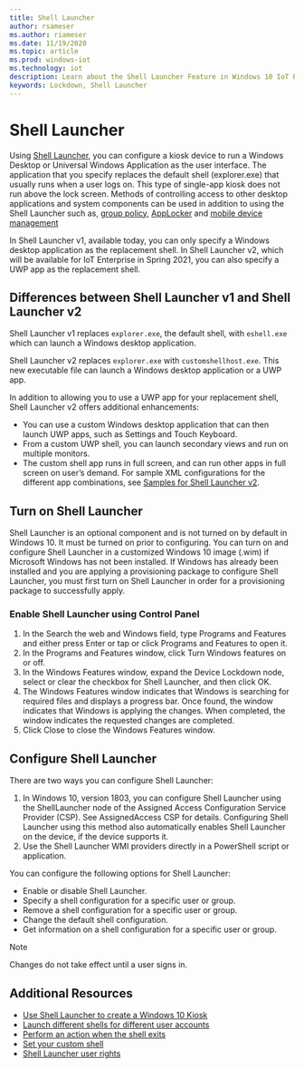 ```yaml
---
title: Shell Launcher
author: rsameser
ms.author: riameser
ms.date: 11/19/2020
ms.topic: article
ms.prod: windows-iot
ms.technology: iot
description: Learn about the Shell Launcher Feature in Windows 10 IoT Enterprise.
keywords: Lockdown, Shell Launcher
---
```

# Shell Launcher
Using [Shell Launcher](https://docs.microsoft.com/windows/configuration/kiosk-shelllauncher), you can configure a kiosk device to run a Windows Desktop or Universal Windows Application as the user interface. The application that you specify replaces the default shell (explorer.exe) that usually runs when a user logs on. This type of single-app kiosk does not run above the lock screen. Methods of controlling access to other desktop applications and system components can be used in addition to using the Shell Launcher such as, [group policy](https://www.microsoft.com/download/details.aspx?id=25250), [AppLocker](https://docs.microsoft.com/windows/iot-enterprise/advanced_lockdown_features#applocker) and [mobile device management](https://docs.microsoft.com/windows/client-management/mdm/)

In Shell Launcher v1, available today, you can only specify a Windows desktop application as the replacement shell. In Shell Launcher v2, which will be available for IoT Enterprise in Spring 2021, you can also specify a UWP app as the replacement shell.

## Differences between Shell Launcher v1 and Shell Launcher v2
Shell Launcher v1 replaces ```explorer.exe```, the default shell, with ```eshell.exe``` which can launch a Windows desktop application.

Shell Launcher v2 replaces ```explorer.exe``` with ```customshellhost.exe```. This new executable file can launch a Windows desktop application or a UWP app.

In addition to allowing you to use a UWP app for your replacement shell, Shell Launcher v2 offers additional enhancements:

* You can use a custom Windows desktop application that can then launch UWP apps, such as Settings and Touch Keyboard.
* From a custom UWP shell, you can launch secondary views and run on multiple monitors.
* The custom shell app runs in full screen, and can run other apps in full screen on user’s demand.
For sample XML configurations for the different app combinations, see [Samples for Shell Launcher v2](https://github.com/Microsoft/Windows-iotcore-samples/tree/develop/Samples/ShellLauncherV2).

## Turn on Shell Launcher
Shell Launcher is an optional component and is not turned on by default in Windows 10. It must be turned on prior to configuring. You can turn on and configure Shell Launcher in a customized Windows 10 image (.wim) if Microsoft Windows has not been installed. If Windows has already been installed and you are applying a provisioning package to configure Shell Launcher, you must first turn on Shell Launcher in order for a provisioning package to successfully apply.

### Enable Shell Launcher using Control Panel
1. In the Search the web and Windows field, type Programs and Features and either press Enter or tap or click Programs and Features to open it.
2. In the Programs and Features window, click Turn Windows features on or off.
3. In the Windows Features window, expand the Device Lockdown node, select or clear the checkbox for Shell Launcher, and then click OK.
4. The Windows Features window indicates that Windows is searching for required files and displays a progress bar. Once found, the window indicates that Windows is applying the changes. When completed, the window indicates the requested changes are completed.
5. Click Close to close the Windows Features window.

## Configure Shell Launcher
There are two ways you can configure Shell Launcher:
1. In Windows 10, version 1803, you can configure Shell Launcher using the ShellLauncher node of the Assigned Access Configuration Service Provider (CSP). See AssignedAccess CSP for details. Configuring Shell Launcher using this method also automatically enables Shell Launcher on the device, if the device supports it.
2. Use the Shell Launcher WMI providers directly in a PowerShell script or application.

You can configure the following options for Shell Launcher:
* Enable or disable Shell Launcher.
* Specify a shell configuration for a specific user or group.
* Remove a shell configuration for a specific user or group.
* Change the default shell configuration.
* Get information on a shell configuration for a specific user or group.

> [!NOTE]
> Changes do not take effect until a user signs in.

## Additional Resources
* [Use Shell Launcher to create a Windows 10 Kiosk](https://docs.microsoft.com/windows/configuration/kiosk-shelllauncher)
* [Launch different shells for different user accounts](https://docs.microsoft.com/windows-hardware/customize/enterprise/shell-launcher#launch-different-shells-for-different-user-accounts)
* [Perform an action when the shell exits](https://docs.microsoft.com/windows-hardware/customize/enterprise/shell-launcher#perform-an-action-when-the-shell-exits)
* [Set your custom shell](https://docs.microsoft.com/windows-hardware/customize/enterprise/shell-launcher#set-your-custom-shell)
* [Shell Launcher user rights](https://docs.microsoft.com/windows-hardware/customize/enterprise/shell-launcher#shell-launcher-user-rights)
